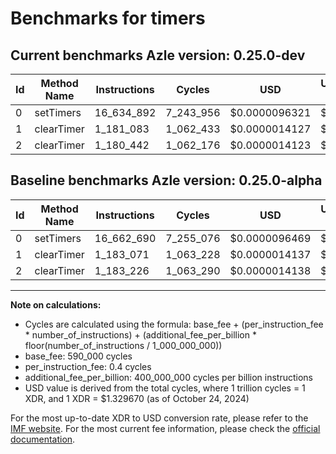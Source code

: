 # Benchmarks for timers

## Current benchmarks Azle version: 0.25.0-dev

| Id  | Method Name | Instructions | Cycles    | USD           | USD/Million Calls | Change                             |
| --- | ----------- | ------------ | --------- | ------------- | ----------------- | ---------------------------------- |
| 0   | setTimers   | 16_634_892   | 7_243_956 | $0.0000096321 | $9.63             | <font color="green">-27_798</font> |
| 1   | clearTimer  | 1_181_083    | 1_062_433 | $0.0000014127 | $1.41             | <font color="green">-1_988</font>  |
| 2   | clearTimer  | 1_180_442    | 1_062_176 | $0.0000014123 | $1.41             | <font color="green">-2_784</font>  |

## Baseline benchmarks Azle version: 0.25.0-alpha

| Id  | Method Name | Instructions | Cycles    | USD           | USD/Million Calls |
| --- | ----------- | ------------ | --------- | ------------- | ----------------- |
| 0   | setTimers   | 16_662_690   | 7_255_076 | $0.0000096469 | $9.64             |
| 1   | clearTimer  | 1_183_071    | 1_063_228 | $0.0000014137 | $1.41             |
| 2   | clearTimer  | 1_183_226    | 1_063_290 | $0.0000014138 | $1.41             |

---

**Note on calculations:**

- Cycles are calculated using the formula: base_fee + (per_instruction_fee \* number_of_instructions) + (additional_fee_per_billion \* floor(number_of_instructions / 1_000_000_000))
- base_fee: 590_000 cycles
- per_instruction_fee: 0.4 cycles
- additional_fee_per_billion: 400_000_000 cycles per billion instructions
- USD value is derived from the total cycles, where 1 trillion cycles = 1 XDR, and 1 XDR = $1.329670 (as of October 24, 2024)

For the most up-to-date XDR to USD conversion rate, please refer to the [IMF website](https://www.imf.org/external/np/fin/data/rms_sdrv.aspx).
For the most current fee information, please check the [official documentation](https://internetcomputer.org/docs/current/developer-docs/gas-cost#execution).
